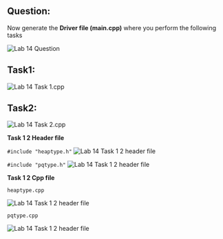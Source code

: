 ## Question:

Now generate the **Driver file (main.cpp)** where you perform the following tasks

![Lab 14 Question](https://github.com/IAFahim/CSE225/blob/master/C%2B%2B/Lab/Lab_14/Question/task.png)

## Task1:

![Lab 14 Task 1.cpp](https://github.com/IAFahim/CSE225/blob/master/C%2B%2B/Lab/Lab_14/Task_1/main.cpp.png)

## Task2:

![Lab 14 Task 2.cpp](https://github.com/IAFahim/CSE225/blob/master/C%2B%2B/Lab/Lab_14/Task_2/main.cpp.png)

**Task 1 2 Header file**

`#include "heaptype.h"`
![Lab 14 Task 1 2 header file](https://github.com/IAFahim/CSE225/blob/master/C%2B%2B/Lab/Lab_14/Common/heaptype.h.png)

`#include "pqtype.h"`
![Lab 14 Task 1 2 header file](https://github.com/IAFahim/CSE225/blob/master/C%2B%2B/Lab/Lab_14/Common/pqtype.h.png)

**Task 1 2 Cpp file**

`heaptype.cpp`

![Lab 14 Task 1 2 header file](https://github.com/IAFahim/CSE225/blob/master/C%2B%2B/Lab/Lab_14/Common/heaptype.cpp.png)

`pqtype.cpp`

![Lab 14 Task 1 2 header file](https://github.com/IAFahim/CSE225/blob/master/C%2B%2B/Lab/Lab_14/Common/pqtype.cpp.png)
